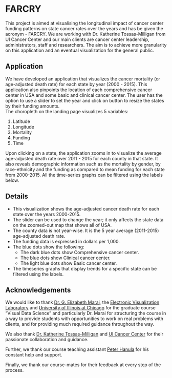 # FARCRY
This project is aimed at visualising the longitudinal impact of cancer center funding patterns on state cancer rates over the years and has be given the acronym - FARCRY. We are working with Dr. Katherine Tossas-Milligan from UI Cancer Center and our main clients are cancer center leadership, administrators, staff and researchers. The aim is to achieve more granularity on this application and an eventual visualization for the general public. 

## Application
We have developed an application that visualizes the cancer mortality (or age-adjusted death rate) for each state by year (2000 - 2015). This application also pinpoints the location of each comprehensive cancer center in USA and some basic and clinical cancer center. The user has the option to use a slider to set the year and click on button to resize the states by their funding amounts.  
The choropleth on the landing page visualizes 5 variables:
1. Latitude
2. Longitude
3. Mortality
4. Funding
5. Time

Upon clicking on a state, the application zooms in to visualize the average age-adjusted death rate over 2011 - 2015 for each county in that state. It also reveals demographic information such as the mortality by gender, by race-ethnicity and the funding as compared to mean funding for each state from 2000-2015. All the time-series graphs can be filtered using the labels below.

## Details 
* This visualization shows the age-adjusted cancer death rate for each state over the years 2000-2015.
* The slider can be used to change the year; it only affects the state data on the zoomed-out map that shows all of USA.
* The county data is not year-wise. It is the 5 year average (2011-2015) age-adjusted death rate.
* The funding data is expressed in dollars per 1,000.
* The blue dots show the following:
  * The dark blue dots show Comprehensive cancer center.
  * The blue dots show Clinical cancer center.
  * The light blue dots show Basic cancer center.
* The timeseries graphs that display trends for a specific state can be filtered using the labels.

## Acknowledgements
We would like to thank [Dr. G. Elizabeth Marai](https://www.evl.uic.edu/marai/), the [Electronic Visualization Laboratory](https://www.evl.uic.edu/) and [University of Illinois at Chicago](https://www.uic.edu/) for the graduate course “Visual Data Science” and particularly Dr. Marai for structuring the course in a way to provide students with opportunities to work on real problems with clients, and for providing much required guidance throughout the way. 

We also thank [Dr. Katherine Tossas-Milligan](https://www.linkedin.com/in/katherinetossasmilligan/) and [UI Cancer Center](https://cancer.uillinois.edu/) for their passionate collaboration and guidance.   

Further, we thank our course teaching assistant [Peter Hanula](https://www.evl.uic.edu/entry.php?id=2251) for his constant help and support.  

Finally, we thank our course-mates for their feedback at every step of the process.  
